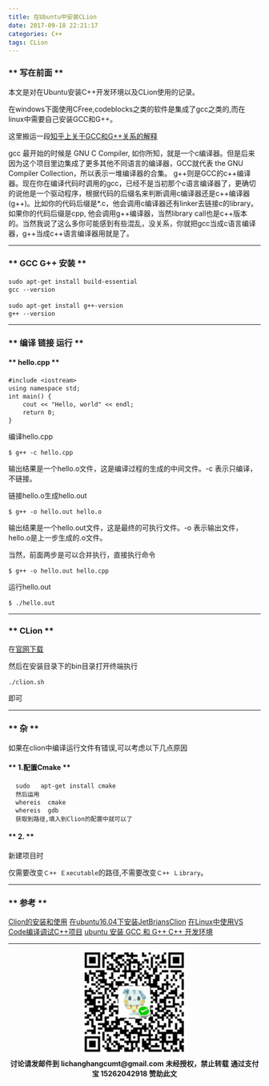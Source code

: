 ```yaml
---
title: 在Ubuntu中安装CLion
date: 2017-09-18 22:21:17
categories: C++
tags: CLion
---
```

### ** 写在前面 **

本文是对在Ubuntu安装C++开发环境以及CLion使用的记录。

在windows下面使用CFree,codeblocks之类的软件是集成了gcc之类的,而在linux中需要自己安装GCC和G++。

这里搬运一段[知乎上关于GCC和G++关系的解释](https://www.zhihu.com/question/20940822)

gcc 最开始的时候是 GNU C Compiler, 如你所知，就是一个c编译器。但是后来因为这个项目里边集成了更多其他不同语言的编译器，GCC就代表 the GNU Compiler Collection，所以表示一堆编译器的合集。 g++则是GCC的c++编译器。现在你在编译代码时调用的gcc，已经不是当初那个c语言编译器了，更确切的说他是一个驱动程序，根据代码的后缀名来判断调用c编译器还是c++编译器 (g++)。比如你的代码后缀是*.c，他会调用c编译器还有linker去链接c的library。如果你的代码后缀是cpp, 他会调用g++编译器，当然library call也是c++版本的。当然我说了这么多你可能感到有些混乱，没关系，你就把gcc当成c语言编译器，g++当成c++语言编译器用就是了。

**************

### ** GCC G++ 安装 **
```
sudo apt-get install build-essential
gcc --version

sudo apt-get install g++-version
g++ --version
```
**************

### ** 编译 链接 运行 **

#### ** hello.cpp **
```Ｃ++
#include <iostream>
using namespace std;
int main() {
    cout << "Hello, world" << endl;
    return 0;
}
```

编译hello.cpp
```
$ g++ -c hello.cpp
```
输出结果是一个hello.o文件，这是编译过程的生成的中间文件。-c 表示只编译，不链接。

链接hello.o生成hello.out
```
$ g++ -o hello.out hello.o
```
输出结果是一个hello.out文件，这是最终的可执行文件。-o 表示输出文件，hello.o是上一步生成的.o文件。

当然，前面两步是可以合并执行，直接执行命令
```
$ g++ -o hello.out hello.cpp
```
运行hello.out
```
$ ./hello.out
```
********************

### ** CLion **

在[官网下载](https://www.jetbrains.com/clion/download/)

然后在安装目录下的bin目录打开终端执行

```
./clion.sh
```

即可

****************

### ** 杂 **

如果在clion中编译运行文件有错误,可以考虑以下几点原因


#### ** 1.配置Cmake **
```
  sudo   apt-get install cmake
  然后运用
  whereis  cmake
  whereis  gdb
  获取到路径,填入到Clion的配置中就可以了
```
#### ** 2. **

新建项目时

仅需要改变`Ｃ++ Ｅxecutable`的路径,不需要改变`Ｃ++ Ｌibrary`。




********************

### ** 参考 **

[Clion的安装和使用](http://feixiao.github.io/2015/06/16/clion_1/)
[在ubuntu16.04下安装JetBriansClion](http://blog.csdn.net/u011596455/article/details/53271446)
[在Linux中使用VS Code编译调试C++项目](http://www.cnblogs.com/lidabo/p/5888997.html)
[ubuntu 安装 GCC 和 G++ C++ 开发环境](http://www.cnblogs.com/lidabo/p/5888997.html)

********************

<div width="100%" align="center"><img src="/img/wx.png" alt="微信赞助二维码"></div></div>
<p style="margin-top: 0.4em; text-align: center">
      <b style="font-size: 1em;">讨论请发邮件到 lichanghangcumt@gmail.com</b>
      <b style="font-size: 1em;">未经授权，禁止转载</b>
      <b style="font-size: 1em;">通过支付宝 15262042918 赞助此文</b>
 </p>

